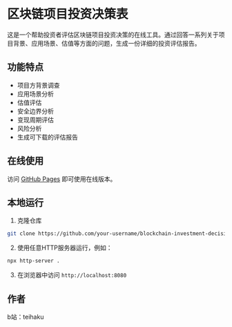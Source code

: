 # 区块链项目投资决策表

这是一个帮助投资者评估区块链项目投资决策的在线工具。通过回答一系列关于项目背景、应用场景、估值等方面的问题，生成一份详细的投资评估报告。

## 功能特点

- 项目方背景调查
- 应用场景分析
- 估值评估
- 安全边界分析
- 变现周期评估
- 风险分析
- 生成可下载的评估报告

## 在线使用

访问 [GitHub Pages](https://your-username.github.io/blockchain-investment-decision/) 即可使用在线版本。

## 本地运行

1. 克隆仓库
```bash
git clone https://github.com/your-username/blockchain-investment-decision.git
```

2. 使用任意HTTP服务器运行，例如：
```bash
npx http-server .
```

3. 在浏览器中访问 `http://localhost:8080`

## 作者

b站：teihaku
